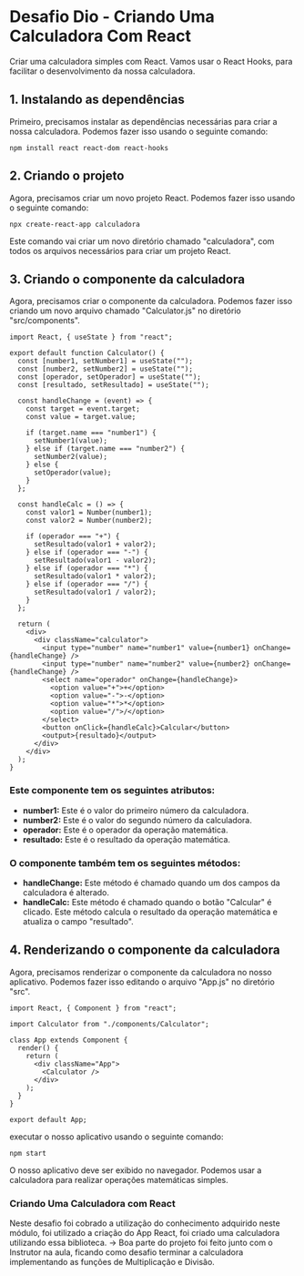# Desafio Dio - Criando Uma Calculadora Com React



Criar uma calculadora simples com React. Vamos usar o React Hooks, para facilitar o desenvolvimento da nossa calculadora.



## 1. Instalando as dependências

Primeiro, precisamos instalar as dependências necessárias para criar a nossa calculadora. Podemos fazer isso usando o seguinte comando:

```plaintext
npm install react react-dom react-hooks
```



## 2. Criando o projeto

Agora, precisamos criar um novo projeto React. Podemos fazer isso usando o seguinte comando:

```plaintext
npx create-react-app calculadora
```

Este comando vai criar um novo diretório chamado "calculadora", com todos os arquivos necessários para criar um projeto React.



## 3. Criando o componente da calculadora

Agora, precisamos criar o componente da calculadora. Podemos fazer isso criando um novo arquivo chamado "Calculator.js" no diretório "src/components".



```plaintext
import React, { useState } from "react";

export default function Calculator() {
  const [number1, setNumber1] = useState("");
  const [number2, setNumber2] = useState("");
  const [operador, setOperador] = useState("");
  const [resultado, setResultado] = useState("");

  const handleChange = (event) => {
    const target = event.target;
    const value = target.value;

    if (target.name === "number1") {
      setNumber1(value);
    } else if (target.name === "number2") {
      setNumber2(value);
    } else {
      setOperador(value);
    }
  };

  const handleCalc = () => {
    const valor1 = Number(number1);
    const valor2 = Number(number2);

    if (operador === "+") {
      setResultado(valor1 + valor2);
    } else if (operador === "-") {
      setResultado(valor1 - valor2);
    } else if (operador === "*") {
      setResultado(valor1 * valor2);
    } else if (operador === "/") {
      setResultado(valor1 / valor2);
    }
  };

  return (
    <div>
      <div className="calculator">
        <input type="number" name="number1" value={number1} onChange={handleChange} />
        <input type="number" name="number2" value={number2} onChange={handleChange} />
        <select name="operador" onChange={handleChange}>
          <option value="+">+</option>
          <option value="-">-</option>
          <option value="*">*</option>
          <option value="/">/</option>
        </select>
        <button onClick={handleCalc}>Calcular</button>
        <output>{resultado}</output>
      </div>
    </div>
  );
}
```



### Este componente tem os seguintes atributos:

- **number1:** Este é o valor do primeiro número da calculadora.
- **number2:** Este é o valor do segundo número da calculadora.
- **operador:** Este é o operador da operação matemática.
- **resultado:** Este é o resultado da operação matemática.



### O componente também tem os seguintes métodos:

- **handleChange:** Este método é chamado quando um dos campos da calculadora é alterado.
- **handleCalc:** Este método é chamado quando o botão "Calcular" é clicado. Este método calcula o resultado da operação matemática e atualiza o campo "resultado".



## 4. Renderizando o componente da calculadora

Agora, precisamos renderizar o componente da calculadora no nosso aplicativo. Podemos fazer isso editando o arquivo "App.js" no diretório "src".



```plaintext
import React, { Component } from "react";

import Calculator from "./components/Calculator";

class App extends Component {
  render() {
    return (
      <div className="App">
        <Calculator />
      </div>
    );
  }
}

export default App;
```



 executar o nosso aplicativo usando o seguinte comando:

```plaintext
npm start
```

O nosso aplicativo deve ser exibido no navegador. Podemos usar a calculadora para realizar operações matemáticas simples.



###  Criando Uma Calculadora com React

 Neste desafio foi cobrado a utilização do conhecimento adquirido neste módulo, foi utilizado a criação do App React, foi criado uma calculadora utilizando essa biblioteca.
 -> Boa parte do projeto foi feito junto com o Instrutor na aula, ficando como desafio terminar a calculadora implementando as funções de Multiplicação e Divisão.



